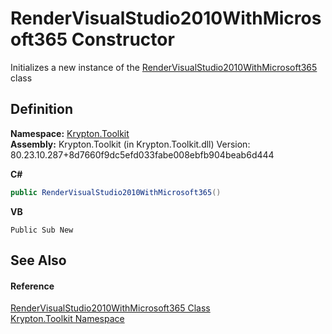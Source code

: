 # RenderVisualStudio2010WithMicrosoft365 Constructor


Initializes a new instance of the <a href="b21c0324-5aed-ba79-28cb-13bb8dc022aa.md">RenderVisualStudio2010WithMicrosoft365</a> class



## Definition
**Namespace:** <a href="79d2eac2-21f4-54ff-7552-b20c33c30600.md">Krypton.Toolkit</a>  
**Assembly:** Krypton.Toolkit (in Krypton.Toolkit.dll) Version: 80.23.10.287+8d7660f9dc5efd033fabe008ebfb904beab6d444

**C#**
``` C#
public RenderVisualStudio2010WithMicrosoft365()
```
**VB**
``` VB
Public Sub New
```



## See Also


#### Reference
<a href="b21c0324-5aed-ba79-28cb-13bb8dc022aa.md">RenderVisualStudio2010WithMicrosoft365 Class</a>  
<a href="79d2eac2-21f4-54ff-7552-b20c33c30600.md">Krypton.Toolkit Namespace</a>  
